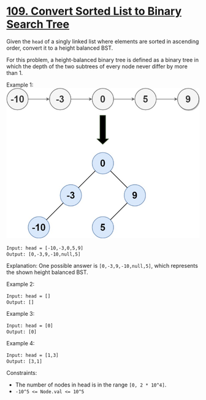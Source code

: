 [109. Convert Sorted List to Binary Search Tree](https://leetcode.com/problems/convert-sorted-list-to-binary-search-tree/)
================================================

Given the `head` of a singly linked list where elements are sorted
in ascending order, convert it to a height balanced BST.

For this problem, a height-balanced binary tree is defined as a binary
tree in which the depth of the two subtrees of every node never
differ by more than 1.

Example 1:
![image](linked.jpg)
```
Input: head = [-10,-3,0,5,9]
Output: [0,-3,9,-10,null,5]
```

Explanation: One possible answer is `[0,-3,9,-10,null,5]`, which represents
the shown height balanced BST.

Example 2:
```
Input: head = []
Output: []
```

Example 3:
```
Input: head = [0]
Output: [0]
```

Example 4:
```
Input: head = [1,3]
Output: [3,1]
```

Constraints:
 - The number of nodes in head is in the range `[0, 2 * 10^4]`.
 - `-10^5 <= Node.val <= 10^5`
